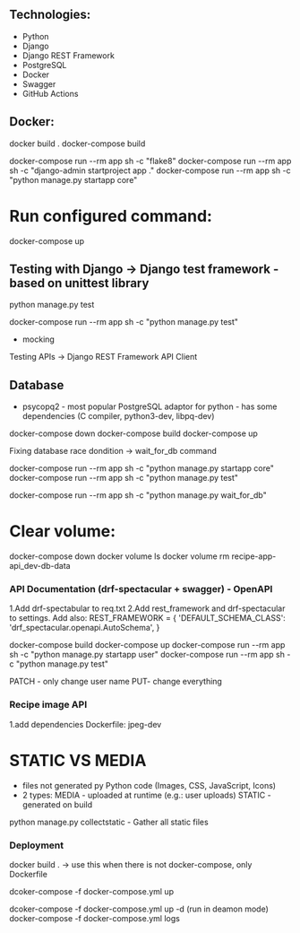 ## Technologies:
- Python
- Django
- Django REST Framework
- PostgreSQL
- Docker
- Swagger
- GitHub Actions

## Docker:
docker build .
docker-compose build

docker-compose run --rm app sh -c "flake8"
docker-compose run --rm app sh -c "django-admin startproject app ."
docker-compose run --rm app sh -c "python manage.py startapp core"

# Run configured command:
docker-compose up


## Testing with Django -> Django test framework - based on unittest library
python manage.py test

docker-compose run --rm app sh -c "python manage.py test"

- mocking

Testing APIs -> Django REST Framework API Client

## Database
- psycopq2 - most popular PostgreSQL adaptor for python
			- has some dependencies (C compiler, python3-dev, libpq-dev)

docker-compose down
docker-compose build
docker-compose up

Fixing database race dondition -> wait_for_db command


docker-compose run --rm app sh -c "python manage.py startapp core"
docker-compose run --rm app sh -c "python manage.py test"

docker-compose run --rm app sh -c "python manage.py wait_for_db"


# Clear volume:
docker-compose down
docker volume ls
docker volume rm recipe-app-api_dev-db-data


### API Documentation (drf-spectacular + swagger) - OpenAPI

1.Add drf-spectabular to req.txt
2.Add rest_framework and drf-spectacular to settings. Add also:
REST_FRAMEWORK = {
    'DEFAULT_SCHEMA_CLASS': 'drf_spectacular.openapi.AutoSchema',
}

docker-compose build
docker-compose up
docker-compose run --rm app sh -c "python manage.py startapp user"
docker-compose run --rm app sh -c "python manage.py test"


PATCH - only change user name
PUT- change everything

### Recipe image API
1.add dependencies
Dockerfile: jpeg-dev

# STATIC VS MEDIA
- files not generated py Python code (Images, CSS, JavaScript, Icons)
- 2 types:
MEDIA - uploaded at runtime (e.g.: user uploads)
STATIC - generated on build

python manage.py collectstatic - Gather all static files

### Deployment
docker build . -> use this when there is not docker-compose, only Dockerfile

dcoker-compose -f docker-compose.yml up

dcoker-compose -f docker-compose.yml up -d (run in deamon mode)
docker-compose -f docker-compose.yml logs